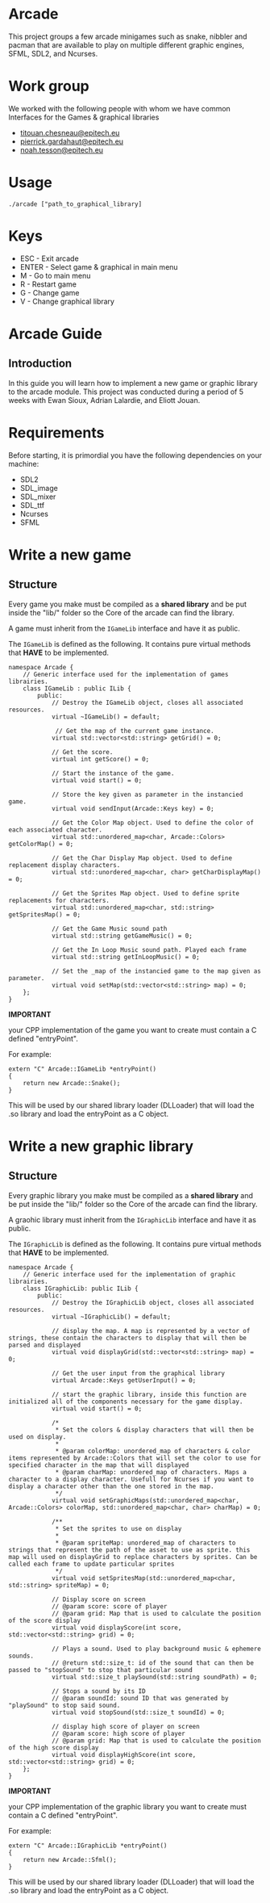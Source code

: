# Arcade

This project groups a few arcade minigames such as snake, nibbler and pacman that are available to play on multiple different graphic engines, SFML, SDL2, and Ncurses.

# Work group

We worked with the following people with whom we have common Interfaces for the Games & graphical libraries

- titouan.chesneau@epitech.eu
- pierrick.gardahaut@epitech.eu
- noah.tesson@epitech.eu

# Usage

`./arcade ["path_to_graphical_library]`

# Keys

- ESC   - Exit arcade
- ENTER - Select game & graphical in main menu
- M     - Go to main menu
- R     - Restart game
- G     - Change game
- V     - Change graphical library

# Arcade Guide

## Introduction

In this guide you will learn how to implement a new game or graphic library to the arcade module. This project was conducted during a period of 5 weeks with Ewan Sioux, Adrian Lalardie, and Eliott Jouan.

# Requirements

Before starting, it is primordial you have the following dependencies on your machine:
- SDL2
- SDL_image
- SDL_mixer
- SDL_ttf
- Ncurses
- SFML

# Write a new game

## Structure

Every game you make must be compiled as a **shared library** and be put inside the "lib/" folder so the Core of the arcade can find the library.

A game must inherit from the `IGameLib` interface and have it as public.

The `IGameLib` is defined as the following. It contains pure virtual methods that **HAVE** to be implemented.

```
namespace Arcade {
    // Generic interface used for the implementation of games librairies.
    class IGameLib : public ILib {
        public:
            // Destroy the IGameLib object, closes all associated resources.
            virtual ~IGameLib() = default;
            
             // Get the map of the current game instance.
            virtual std::vector<std::string> getGrid() = 0;

            // Get the score.
            virtual int getScore() = 0;

            // Start the instance of the game.
            virtual void start() = 0;

            // Store the key given as parameter in the instancied game.
            virtual void sendInput(Arcade::Keys key) = 0;

            // Get the Color Map object. Used to define the color of each associated character.
            virtual std::unordered_map<char, Arcade::Colors> getColorMap() = 0;

            // Get the Char Display Map object. Used to define replacement display characters.
            virtual std::unordered_map<char, char> getCharDisplayMap() = 0;

            // Get the Sprites Map object. Used to define sprite replacements for characters.
            virtual std::unordered_map<char, std::string> getSpritesMap() = 0;

            // Get the Game Music sound path
            virtual std::string getGameMusic() = 0;

            // Get the In Loop Music sound path. Played each frame
            virtual std::string getInLoopMusic() = 0;
            
            // Set the _map of the instancied game to the map given as parameter.
            virtual void setMap(std::vector<std::string> map) = 0;
    };
}
```

**IMPORTANT**

your CPP implementation of the game you want to create must contain a C defined "entryPoint".

For example:

```
extern "C" Arcade::IGameLib *entryPoint()
{
    return new Arcade::Snake();
}
```

This will be used by our shared library loader (DLLoader) that will load the .so library and load the entryPoint as a C object.

# Write a new graphic library

## Structure

Every graphic library you make must be compiled as a **shared library** and be put inside the "lib/" folder so the Core of the arcade can find the library.

A graohic library must inherit from the `IGraphicLib` interface and have it as public.

The `IGraphicLib` is defined as the following. It contains pure virtual methods that **HAVE** to be implemented.

```
namespace Arcade {
    // Generic interface used for the implementation of graphic librairies.
    class IGraphicLib: public ILib {
        public:
            // Destroy the IGraphicLib object, closes all associated resources.
            virtual ~IGraphicLib() = default;

            // display the map. A map is represented by a vector of strings, these contain the characters to display that will then be parsed and displayed
            virtual void displayGrid(std::vector<std::string> map) = 0;

            // Get the user input from the graphical library
            virtual Arcade::Keys getUserInput() = 0;

            // start the graphic library, inside this function are initialized all of the components necessary for the game display.
            virtual void start() = 0;
            
            /* 
             * Set the colors & display characters that will then be used on display.
             * 
             * @param colorMap: unordered_map of characters & color items represented by Arcade::Colors that will set the color to use for specified character in the map that will displayed
             * @param charMap: unordered_map of characters. Maps a character to a display character. Usefull for Ncurses if you want to display a character other than the one stored in the map.
             */
            virtual void setGraphicMaps(std::unordered_map<char, Arcade::Colors> colorMap, std::unordered_map<char, char> charMap) = 0;
            
            /**
             * Set the sprites to use on display
             * 
             * @param spriteMap: unordered_map of characters to strings that represent the path of the asset to use as sprite. this map will used on displayGrid to replace characters by sprites. Can be called each frame to update particular sprites
             */
            virtual void setSpritesMap(std::unordered_map<char, std::string> spriteMap) = 0;
            
            // Display score on screen
            // @param score: score of player
            // @param grid: Map that is used to calculate the position of the score display
            virtual void displayScore(int score, std::vector<std::string> grid) = 0;
            
            // Plays a sound. Used to play background music & ephemere sounds.
            // @return std::size_t: id of the sound that can then be passed to "stopSound" to stop that particular sound
            virtual std::size_t playSound(std::string soundPath) = 0;

            // Stops a sound by its ID
            // @param soundId: sound ID that was generated by "playSound" to stop said sound.
            virtual void stopSound(std::size_t soundId) = 0;
            
            // display high score of player on screen
            // @param score: high score of player
            // @param grid: Map that is used to calculate the position of the high score display
            virtual void displayHighScore(int score, std::vector<std::string> grid) = 0;
    };
}
```

**IMPORTANT**

your CPP implementation of the graphic library you want to create must contain a C defined "entryPoint".

For example:

```
extern "C" Arcade::IGraphicLib *entryPoint()
{
    return new Arcade::Sfml();
}
```

This will be used by our shared library loader (DLLoader) that will load the .so library and load the entryPoint as a C object.
